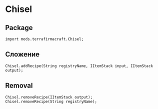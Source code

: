 # Chisel

## Package
```zenscript
import mods.terrafirmacraft.Chisel;
```

## Сложение
```zenscript
Chisel.addRecipe(String registryName, IItemStack input, IItemStack output);
```

## Removal

```zenscript
Chisel.removeRecipe(IItemStack output);
Chisel.removeRecipe(String registryName);
```